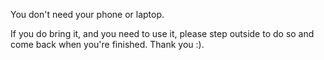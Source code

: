 You don't need your phone or laptop.

If you do bring it, and you need to use it, please step outside to do so and come back when you're finished. Thank you :).
